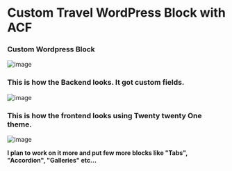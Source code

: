 # Custom Travel WordPress Block with ACF

<h3>Custom Wordpress Block</h3>

![image](https://user-images.githubusercontent.com/58044147/154531642-47f8e35b-d8d6-44b6-8642-e71c57d2c1aa.png)

<h3>This is how the Backend looks. It got custom fields.</h3>

![image](https://user-images.githubusercontent.com/58044147/154531450-f5349fdb-5352-4709-9621-71578112c50f.png)

<h3>This is how the frontend looks using Twenty twenty One theme.</h3>

![image](https://user-images.githubusercontent.com/58044147/154530665-3336ceb6-ad52-4226-839a-70548262a76c.png)


<b> I plan to work on it more and put few more blocks  like "Tabs", "Accordion", "Galleries" etc...</b>
